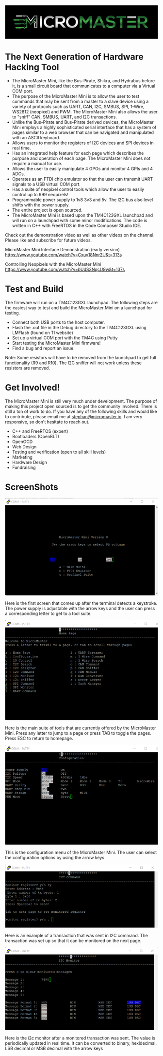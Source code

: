 ![image](https://github.com/bouge13a/MicroMaster/blob/main/images/aaaaaaaaaa.PNG)

# The Next Generation of Hardware Hacking Tool
* The MicroMaster Mini, like the Bus-Pirate, Shikra, and Hydrabus before it, is a small circuit board that communicates to a computer via a Virtual COM port.
* The purpose of the MicroMaster Mini is to allow the user to test commands that may be sent from a master to a slave device using a variety of protocols such as UART, CAN, I2C, SMBUS, SPI, 1-Wire, WS2812 (neopixel) and PWM. The MicroMaster Mini also allows the user to "sniff" CAN, SMBUS, UART, and I2C transactions.
* Unlike the Bus-Pirate and Bus-Pirate derived devices, the MicroMaster Mini employs a highly sophisticated serial interface that has a system of pages similar to a web browser that can be navigated and manipulated with an ASCII keyboard. 
* Allows users to monitor the registers of I2C devices and SPI devices in real time. 
* Has an integrated help feature for each page which describes the purpose and operation of each page. The MicroMaster Mini does not require a manual for use. 
* Allows the user to easily manipulate 4 GPOs and monitor 4 GPIs and 4 ADCs. 
* Operates as an FTDI chip emulator so that the user can transmit UART signals to a USB virtual COM port. 
* Has a suite of neopixel control tools which allow the user to easily control up to 999 neopixels!
* Programmable power supply to 1v8 3v3 and 5v. The I2C bus also level shifts with the power supply. 
* The entire project is open sourced. 
* The MicroMaster Mini is based upon the TM4C123GXL launchpad and will run on a launchpad with some minor modifications. The code is written in C++ with FreeRTOS in the Code Composer Studio IDE.

Check out the demonstration video as well as other videos on the channel. Please like and subscribe for future videos. 

MicroMaster Mini Interface Demonstration (early version)
https://www.youtube.com/watch?v=Cxuv18Nnr2U&t=313s

Controlling Neopixels with the MicroMaster Mini
https://www.youtube.com/watch?v=bUdS3NqcU9w&t=137s

# Test and Build
The firmware will run on a TM4C123GXL launchpad. The following steps are the easiest way to test and build the MicroMaster Mini on a launchpad for testing. 

* Connect both USB ports to the host computer.
* Flash the .out file in the Debug directory to the TM4C123GXL using LMFlash (found on TI website)
* Set up a virtual COM port with the TM4C using Putty
* Start testing the MicroMaster Mini firmware! 
* Find a bug and report an issue.

Note: Some resistors will have to be removed from the launchpad to get full functionality (R9 and R10). The I2C sniffer will not work unless these resistors are removed.

# Get Involved!
The MicroMaster Mini is still very much under development. The purpose of making this project open sourced is to get the community involved. There is still a ton of work to do. If you have any of the following skills and would like to contribute, please email me at stephan@micromaster.io. I am very responsive, so don't hesitate to reach out. 

* C++ and FreeRTOS (expert)
* Bootloaders (OpenBLT)
* OpenOCD
* Web Design
* Testing and verification (open to all skill levels)
* Marketing
* Hardware Design
* Fundraising

# ScreenShots
![image](https://github.com/bouge13a/MicroMaster/blob/main/images/main_menu_ss.png)

Here is the first screen that comes up after the terminal detects a keystroke. The power supply is adjustable with the arrow keys and the user can press a corresponding letter to get to a tool suite. 

![image](https://github.com/bouge13a/MicroMaster/blob/main/images/main_suite_ss.png)

Here is the main suite of tools that are currently offered by the MicroMaster Mini. Press any letter to jump to a page or press TAB to toggle the pages. Press ESC to return to homepage. 

![image](https://github.com/bouge13a/MicroMaster/blob/main/images/config_ss.png)

This is the configuration menu of the MicroMaster Mini. The user can select the configuration options by using the arrow keys

![image](https://github.com/bouge13a/MicroMaster/blob/main/images/i2c_cmd.png)

Here is an example of a transaction that was sent in I2C command. The transaction was set up so that it can be monitored on the next page. 

![image](https://github.com/bouge13a/MicroMaster/blob/main/images/i2c_monitor.png)

Here is the i2c monitor after a monitored transaction was sent. The value is periodically updated in real time. It can be converted to binary, hexidecimal, LSB decimal or MSB decimal with the arrow keys
